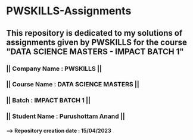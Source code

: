 # PWSKILLS-Assignments

## This repository is dedicated to my solutions of assignments given by PWSKILLS for the course "DATA SCIENCE MASTERS - IMPACT BATCH 1" 

### || Company Name : PWSKILLS  ||

### || Course Name : DATA SCIENCE MASTERS  ||

### || Batch : IMPACT BATCH 1  ||

### || Student Name : Purushottam Anand  ||

#### --> Repository creation date : 15/04/2023
